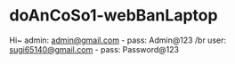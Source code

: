 # doAnCoSo1-webBanLaptop
Hi~
admin: admin@gmail.com - pass: Admin@123
/br
user: sugi65140@gmail.com - pass: Password@123
